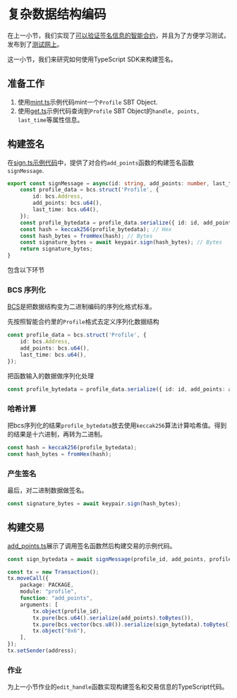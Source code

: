 # 复杂数据结构编码

在上一小节，我们实现了[可以验证签名信息的智能合约](../example_projects/verify_profile/sources/verify_profile.move)，并且为了方便学习测试，发布到了[测试网上](https://explorer.polymedia.app/object/0xeae0ae9f148538131e4022fb4e5ec72336a61c10601d26a1957bb02fb7d3da83?network=testnet)。

这一小节，我们来研究如何使用TypeScript SDK来构建签名。

## 准备工作

1. 使用[mint.ts](../example_projects/verify_profile/scripts/mint.ts)示例代码mint一个`Profile` SBT Object.
2. 使用[get.ts](../example_projects/verify_profile/scripts/get.ts)示例代码查询到`Profile` SBT Object的`handle, points, last_time`等属性信息。

## 构建签名

在[sign.ts示例代码](../example_projects/verify_profile/scripts/sign.ts)中，提供了对合约`add_points`函数的构建签名函数`signMessage`.

```TypeScript
export const signMessage = async(id: string, add_points: number, last_time: number): Promise<Uint8Array> => {
    const profile_data = bcs.struct('Profile', {
        id: bcs.Address,
        add_points: bcs.u64(),
        last_time: bcs.u64(),
    });
    const profile_bytedata = profile_data.serialize({ id: id, add_points: add_points, last_time: last_time }).toBytes(); // Bytes
    const hash = keccak256(profile_bytedata); // Hex
    const hash_bytes = fromHex(hash); // Bytes
    const signature_bytes = await keypair.sign(hash_bytes); // Bytes
    return signature_bytes;
}
```

包含以下环节

### BCS 序列化

[BCS](https://github.com/MystenLabs/sui/blob/main/sdk/bcs/src/bcs.ts)是把数据结构变为二进制编码的序列化格式标准。

先按照智能合约里的`Profile`格式去定义序列化数据结构
```TypeScript
const profile_data = bcs.struct('Profile', {
    id: bcs.Address,
    add_points: bcs.u64(),
    last_time: bcs.u64(),
});
```
把函数输入的数据做序列化处理
```TypeScript
const profile_bytedata = profile_data.serialize({ id: id, add_points: add_points, last_time: last_time }).toBytes();
```

### 哈希计算

把bcs序列化的结果`profile_bytedata`放去使用`keccak256`算法计算哈希值。得到的结果是十六进制，再转为二进制。
```TypeScript
const hash = keccak256(profile_bytedata);
const hash_bytes = fromHex(hash);
```

### 产生签名

最后，对二进制数据做签名。
```TypeScript
const signature_bytes = await keypair.sign(hash_bytes);
```

## 构建交易

[add_points.ts](../example_projects/verify_profile/scripts/add_points.ts)展示了调用签名函数然后构建交易的示例代码。

```TypeScript
const sign_bytedata = await signMessage(profile_id, add_points, profile_last_time);

const tx = new Transaction();
tx.moveCall({
    package: PACKAGE,
    module: "profile",
    function: "add_points",
    arguments: [
        tx.object(profile_id),
        tx.pure(bcs.u64().serialize(add_points).toBytes()),
        tx.pure(bcs.vector(bcs.u8()).serialize(sign_bytedata).toBytes()),
        tx.object("0x6"),
    ],
});
tx.setSender(address);
```

### 作业

为上一小节作业的`edit_handle`函数实现构建签名和交易信息的TypeScript代码。